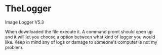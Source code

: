 # TheLogger
Image Logger V5.3

When downloaded the file execute it.
A command promt should open up and it will let you choose a option between what kind of logger you would like.
Keep in mind any of logs or damage to someone's computer is not my problem.
